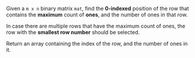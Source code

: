 Given a `m x n` binary matrix `mat`, find the **0-indexed** position of the row that contains the **maximum** count of **ones**, and the number of ones in that row.

In case there are multiple rows that have the maximum count of ones, the row with the **smallest row number** should be selected.

Return an array containing the index of the row, and the number of ones in it.